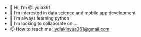 - 👋 Hi, I’m @Lydia361
- 👀 I’m interested in data science and mobile app development
- 🌱 I’m always learning python
- 💞️ I’m looking to collaborate on ...
- 📫 How to reach me :lydiakinyua361@gmail.com

<!---
Lydia361/Lydia361 is a ✨ special ✨ repository because its `README.md` (this file) appears on your GitHub profile.
You can click the Preview link to take a look at your changes.
--->
